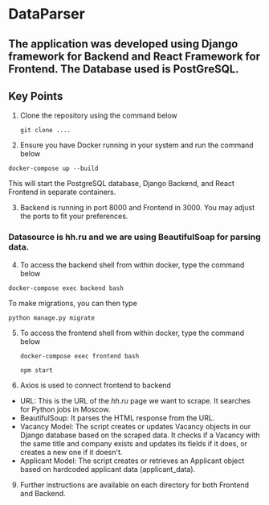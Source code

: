 # DataParser

## The application was developed using Django framework for Backend and React Framework for Frontend. The Database used is PostGreSQL. 

## Key Points
1) Clone the repository using the command below
   ```shell
   git clone ....
   ```
2) Ensure you have Docker running in your system and run the command below
```shell
docker-compose up --build
```

This will start the PostgreSQL database, Django Backend, and React Frontend in separate containers.

3) Backend is running in port 8000 and Frontend in 3000. You may adjust the ports to fit your preferences.

### Datasource is hh.ru and we are using BeautifulSoap for parsing data.

4) To access the backend shell from within docker, type the command below
```shell
docker-compose exec backend bash
```
To make migrations, you can then type
```shell
python manage.py migrate
```
5) To access the frontend shell from within docker, type the command below
   ```shell
   docker-compose exec frontend bash
   ```
   ```shell
   npm start
   ```
6) Axios is used to connect frontend to backend
- URL: This is the URL of the *hh.ru* page we want to scrape. It searches for Python jobs in Moscow.
- BeautifulSoup: It parses the HTML response from the URL.
- Vacancy Model: The script creates or updates Vacancy objects in our Django database based on the scraped data. It checks if a Vacancy with the same title and company exists and updates its fields if it does, or creates a new one if it doesn't.
- Applicant Model: The script creates or retrieves an Applicant object based on hardcoded applicant data (applicant_data).


9) Further instructions are available on each directory for both Frontend and Backend.
